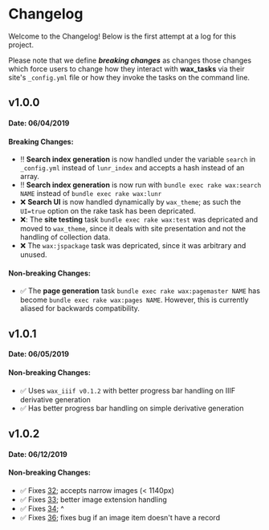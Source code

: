 # Changelog

Welcome to the Changelog! Below is the first attempt at a log for this project.  

Please note that we define ___breaking changes___ as changes those changes which force users to change how they interact with __wax_tasks__
via their site's `_config.yml` file or how they invoke the tasks on the command line.

## v1.0.0
#### Date: 06/04/2019

#### Breaking Changes:
- :bangbang: __Search index generation__ is now handled under the variable `search` in `_config.yml` instead of `lunr_index` and accepts a hash instead of an array.
- :bangbang: __Search index generation__ is now run with `bundle exec rake wax:search NAME` instead of `bundle exec rake wax:lunr`
- :x: __Search UI__ is now handled dynamically by `wax_theme`; as such the `UI=true` option on the rake task has been depricated.
- :x:: The __site testing__ task `bundle exec rake wax:test` was depricated and moved to `wax_theme`, since it deals with site presentation and not the handling of collection data.
- :x: The `wax:jspackage` task was depricated, since it was arbitrary and unused.

#### Non-breaking Changes:
- :white_check_mark: The __page generation__ task `bundle exec rake wax:pagemaster NAME` has become `bundle exec rake wax:pages NAME`. However, this is currently aliased for backwards compatibility. 


## v1.0.1
#### Date: 06/05/2019

#### Non-breaking Changes:
- :white_check_mark: Uses `wax_iiif v0.1.2` with better progress bar handling on IIIF derivative generation
- :white_check_mark: Has better progress bar handling on simple derivative generation

## v1.0.2
#### Date: 06/12/2019

#### Non-breaking Changes:
- :white_check_mark: Fixes [32](https://github.com/minicomp/wax_tasks/issues/32); accepts narrow images (< 1140px)
- :white_check_mark: Fixes [33](https://github.com/minicomp/wax_tasks/issues/33); better image extension handling
- :white_check_mark: Fixes [34](https://github.com/minicomp/wax_tasks/issues/34); ^
- :white_check_mark: Fixes [36](https://github.com/minicomp/wax_tasks/issues/36); fixes bug if an image item doesn't have a record
